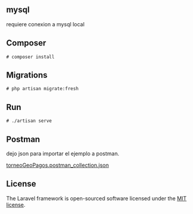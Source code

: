 ## mysql

requiere conexion a mysql local



## Composer
```
# composer install

```

## Migrations
```
# php artisan migrate:fresh

```

## Run
```
# ./artisan serve

```
## Postman

dejo json para importar el ejemplo a postman.


[torneoGeoPagos.postman_collection.json](https://github.com/aridupuy/torneos/blob/825563f7b8040b297329f560d743e6787e3ea49c/torneoGeoPagos.postman_collection.json)


## License

The Laravel framework is open-sourced software licensed under the [MIT license](https://opensource.org/licenses/MIT).
